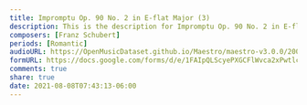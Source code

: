 ```yaml
---
title: Impromptu Op. 90 No. 2 in E-flat Major (3)
description: This is the description for Impromptu Op. 90 No. 2 in E-flat Major by Franz Schubert
composers: [Franz Schubert]
periods: [Romantic]
audioURL: https://OpenMusicDataset.github.io/Maestro/maestro-v3.0.0/2008/MIDI-Unprocessed_12_R2_2008_01-04_ORIG_MID--AUDIO_12_R2_2008_wav--2.midi
formURL: https://docs.google.com/forms/d/e/1FAIpQLScyePXGCFlWvca2xPwtlcdTm9s1Sb_N18uqy1VKXwYq1boWtA/viewform
comments: true
share: true
date: 2021-08-08T07:43:13-06:00
---
```

